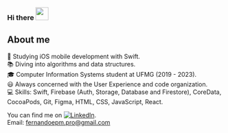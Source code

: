 ### Hi there <img src="https://raw.githubusercontent.com/MartinHeinz/MartinHeinz/master/wave.gif" width="30px">

<!--
**ofernandopro/ofernandopro** is a ✨ _special_ ✨ repository because its `README.md` (this file) appears on your GitHub profile.

Here are some ideas to get you started:

- 🔭 I’m currently working on ...
- 🌱 I’m currently learning ...
- 👯 I’m looking to collaborate on ...
- 🤔 I’m looking for help with ...
- 💬 Ask me about ...
- 📫 How to reach me: ...
- 😄 Pronouns: ...
- ⚡ Fun fact: ...
-->

## About me
<!--
I am a junior Developer diving into iOS Mobile Development with Swift and I am currently a Computer Information Systems student in the best computer science university of Brazil (UFMG). Besides all this amazing foundation in algorithms and data structures that the university provides me, I am Always concerned with the User Experience and code organization.
-->
 Studying iOS mobile development with Swift.<br />
📚 Diving into algorithms and data structures.<br />
🎓 Computer Information Systems student at UFMG (2019 - 2023).<br />
😃 Always concerned with the User Experience and code organization.<br />
💻 Skills: Swift, Firebase (Auth, Storage, Database and Firestore), CoreData, CocoaPods, Git, Figma, HTML, CSS, JavaScript, React.<br />
<!--💻 Skills: Swift, CoreData, Firebase, CocoaPods, Git, Gitflow, Figma, HTML, CSS, JavaScript, React.<br />-->

<!-- Actual text -->

You can find me on [![LinkedIn][2.2]][2].<br />
Email: fernandoepm.pro@gmail.com

<!-- Icons -->

[2.2]: https://raw.githubusercontent.com/MartinHeinz/MartinHeinz/master/linkedin-3-16.png (LinkedIn icon without padding)

<!-- Links to your social media accounts -->

[1]: https://twitter.com/oprogexpert
[2]: https://www.linkedin.com/in/fernando-moreira-0307a7198/


<!-- [![Fernando's github stats](https://github-readme-stats.vercel.app/api?username=ofernandopro&theme=radical)](https://github.com/ofernandopro/github-readme-stats) -->

